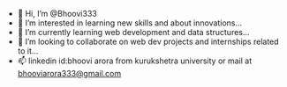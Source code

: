 - 👋 Hi, I’m @Bhoovi333
- 👀 I’m interested in learning new skills and about innovations...
- 🌱 I’m currently learning web development and data structures...
- 💞️ I’m looking to collaborate on web dev projects and internships related to it...
- 📫 linkedin id:bhoovi arora from kurukshetra university or mail at bhooviarora333@gmail.com

<!---
Bhoovi333/Bhoovi333 is a ✨ special ✨ repository because its `README.md` (this file) appears on your GitHub profile.
You can click the Preview link to take a look at your changes.
--->
